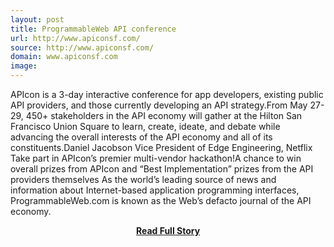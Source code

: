 ```yaml
---
layout: post
title: ProgrammableWeb API conference
url: http://www.apiconsf.com/
source: http://www.apiconsf.com/
domain: www.apiconsf.com
image: 
---
```


<p>APIcon is a 3-day interactive conference for app developers, existing public API providers, and those currently developing an API strategy.From May 27-29, 450+ stakeholders in the API economy will gather at the Hilton San Francisco Union Square to learn, create, ideate, and debate while advancing the overall interests of the API economy and all of its constituents.Daniel Jacobson Vice President of Edge Engineering, Netflix Take part in APIcon’s premier multi-vendor hackathon!A chance to win overall prizes from APIcon and “Best Implementation” prizes from the API providers themselves As the world’s leading source of news and information about Internet-based application programming interfaces, ProgrammableWeb.com is known as the Web’s defacto journal of the API economy.</p>
<center><p><a href="http://www.apiconsf.com/" style='padding:25px; font-sze:18px; font-weight: bold;'>Read Full Story</a></p></center>
